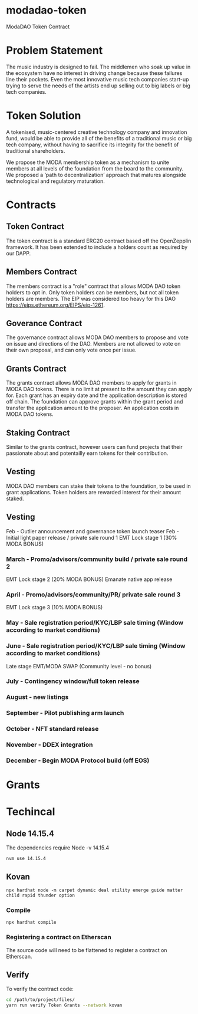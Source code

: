 # modadao-token
ModaDAO Token Contract

# Problem Statement
The music industry is designed to fail. The middlemen who soak up value in the ecosystem have no interest in driving change because these failures line their pockets. Even the most innovative music tech companies start-up trying to serve the needs of the artists end up selling out to big labels or big tech companies.

# Token Solution
A tokenised, music-centered creative technology company and innovation fund, would be able to provide all of the benefits of a traditional music or big tech company, without having to sacrifice its integrity for the benefit of traditional shareholders.

We propose the MODA membership token as a mechanism to unite members at all levels of the foundation from the board to the community. We proposed a ‘path to decentralization’ approach that matures alongside technological and regulatory maturation.

# Contracts
## Token Contract
The token contract is a standard ERC20 contract based off the OpenZepplin framework.  It has been extended to include a holders count as required by our DAPP.

## Members Contract
The members contract is a "role" contract that allows MODA DAO token holders to opt in.  Only token holders can be members, but not all token holders are members.  The EIP was considered too heavy for this DAO https://eips.ethereum.org/EIPS/eip-1261.

## Goverance Contract
The governance contract allows MODA DAO members to propose and vote on issue and directions of the DAO.  Members are not allowed to vote on their own proposal, and can only vote once per issue.

## Grants Contract
The grants contract allows MODA DAO members to apply for grants in MODA DAO tokens.  There is no limit at present to the amount they can apply for.  Each grant has an expiry date and the application description is stored off chain.  The foundation can approve grants within the grant period and transfer the application amount to the proposer. An application costs in MODA DAO tokens.

## Staking Contract
Similar to the grants contract, however users can fund projects that their passionate about and potentailly earn tokens for their contribution.

## Vesting
MODA DAO members can stake their tokens to the foundation, to be used in grant applications.  Token holders are rewarded interest for their amount staked.


## Vesting
Feb - Outlier announcement and governance token launch teaser
Feb - Initial light paper release / private sale round 1
EMT Lock stage 1 (30% MODA BONUS)

### March - Promo/advisors/community build / private sale round 2
EMT Lock stage 2  (20% MODA BONUS)
Emanate native app release

### April - Promo/advisors/community/PR/ private sale round 3
EMT Lock stage 3 (10% MODA BONUS)

### May - Sale registration period/KYC/LBP sale timing (Window according to market conditions)

### June - Sale registration period/KYC/LBP sale timing (Window according to market conditions)
Late stage EMT/MODA SWAP (Community level - no bonus)

### July - Contingency window/full token release
### August - new listings 
### September - Pilot publishing arm launch
### October - NFT standard release
### November - DDEX integration
### December - Begin MODA Protocol build (off EOS)


# Grants


# Techincal
## Node 14.15.4
The dependencies require Node -v 14.15.4

`nvm use 14.15.4`

## Kovan

`npx hardhat node -m carpet dynamic deal utility emerge guide matter child rapid thunder option`

### Compile

`npx hardhat compile`

### Registering a contract on Etherscan

The source code will need to be flattened to register a contract on Etherscan.

## Verify
To verify the contract code:

```bash
cd /path/to/project/files/
yarn run verify Token Grants --network kovan
```
